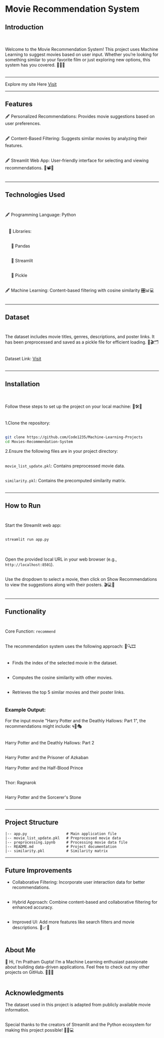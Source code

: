 # Movie Recommendation System

## Introduction 

<br><br>
Welcome to the Movie Recommendation System! This project uses Machine Learning to suggest movies based on user input. Whether you’re looking for something similar to your favorite film or just exploring new options, this system has you covered. 🎥✨🍿
<br><br>

---

Explore my site Here [Visit](https://movie-recommendation-system-hpwawwnergnkwqk4ajdnkb.streamlit.app/)

---

## Features

🖋️ Personalized Recommendations: Provides movie suggestions based on user preferences.<br><br>

🖋️ Content-Based Filtering: Suggests similar movies by analyzing their features.<br><br>

🖋️ Streamlit Web App: User-friendly interface for selecting and viewing recommendations. 🎯📽️🤖<br><br>

---

## Technologies Used <br><br>

🖋️ Programming Language: Python<br><br>

&nbsp;&nbsp;   📃 Libraries:<br><br>

&nbsp;&nbsp;&nbsp;&nbsp;       📖 Pandas<br><br>

 &nbsp;&nbsp;&nbsp;&nbsp;      📖 Streamlit<br><br>

 &nbsp;&nbsp;&nbsp;&nbsp;      📖 Pickle<br><br>

🖋️ Machine Learning: Content-based filtering with cosine similarity 🎛️📊💻<br><br>

---

## Dataset <br><br>

The dataset includes movie titles, genres, descriptions, and poster links. It has been preprocessed and saved as a pickle file for efficient loading. 📂🎬🗂️ <br><br>

Dataset Link: [Visit](https://www.kaggle.com/datasets/harshitshankhdhar/imdb-dataset-of-top-1000-movies-and-tv-shows)
<br><br>

---

## Installation
<br><br>
Follow these steps to set up the project on your local machine: 🚀🛠️🔧<br><br>


1.Clone the repository:<br><br>

```bash
git clone https://github.com/Code1235/Machine-Learning-Projects
cd Movies-Recommendation-System
```

2.Ensure the following files are in your project directory:<br><br>

`movie_list_update.pkl`: Contains preprocessed movie data.<br><br>

`similarity.pkl`: Contains the precomputed similarity matrix.<br><br>

---

## How to Run<br><br>

Start the Streamlit web app:<br><br>

```bash
streamlit run app.py
```
<br><br>
Open the provided local URL in your web browser (e.g., `http://localhost:8501`).<br><br>

Use the dropdown to select a movie, then click on Show Recommendations to view the suggestions along with their posters. 🎬💻🌟<br><br>

---

## Functionality<br><br>

Core Function: `recommend`<br><br>

The recommendation system uses the following approach: 🧠🔍🎞️<br><br>

- Finds the index of the selected movie in the dataset.<br><br>

- Computes the cosine similarity with other movies.<br><br>

- Retrieves the top 5 similar movies and their poster links.<br><br>

### Example Output:

For the input movie "Harry Potter and the Deathly Hallows: Part 1", the recommendations might include: 🌀🎥🎭<br><br>

Harry Potter and the Deathly Hallows: Part 2<br><br>

Harry Potter and the Prisoner of Azkaban
<br><br>
Harry Potter and the Half-Blood Prince	<br><br>

Thor: Ragnarok	<br><br>

Harry Potter and the Sorcerer's Stone <br><br>

---

## Project Structure

```Movies-Recommendation-System/
|-- app.py                  # Main application file
|-- movie_list_update.pkl   # Preprocessed movie data
|-- preprocessing.ipynb     # Processing movie data file
|-- README.md               # Project documentation
|-- similarity.pkl          # Similarity matrix
```

---

## Future Improvements

- Collaborative Filtering: Incorporate user interaction data for better recommendations.<br><br>

- Hybrid Approach: Combine content-based and collaborative filtering for enhanced accuracy.<br><br>

- Improved UI: Add more features like search filters and movie descriptions. 🌟📈🎯<br><br>

## About Me

👋 Hi, I’m Pratham Gupta! I’m a Machine Learning enthusiast passionate about building data-driven applications. Feel free to check out my other projects on GitHub. 🚀🤖💡<br><br>

## Acknowledgments

The dataset used in this project is adapted from publicly available movie information.<br><br>

Special thanks to the creators of Streamlit and the Python ecosystem for making this project possible! 🎉🙏💻<br><br>

